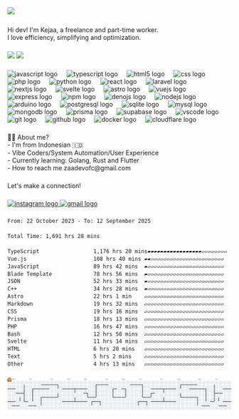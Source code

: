 <img height="100" src="https://github.com/zeative.png" />

###

<p align="left">Hi dev! I'm Kejaa, a freelance and part-time worker.<br>I love efficiency, simplifying and optimization.</p>

###

<div align="left">
  <img src="https://visitor-badge.laobi.icu/badge?page_id=zeative.zeative&left_color=darkorange&right_color=dimgrey&left_text=Look%20at%20me"  />
  <img src="https://wakatime.com/badge/user/018b5cb5-fb66-4092-8e09-034dd5b8f706.svg"  />
</div>


###

<div align="left">
  <img src="https://cdn.jsdelivr.net/gh/devicons/devicon/icons/javascript/javascript-original.svg" height="20" alt="javascript logo"  />
  <img width="12" />
  <img src="https://cdn.jsdelivr.net/gh/devicons/devicon/icons/typescript/typescript-original.svg" height="20" alt="typescript logo"  />
  <img width="12" />
  <img src="https://cdn.jsdelivr.net/gh/devicons/devicon/icons/html5/html5-original.svg" height="20" alt="html5 logo"  />
  <img width="12" />
  <img src="https://cdn.jsdelivr.net/gh/devicons/devicon/icons/css3/css3-original.svg" height="20" alt="css logo"  />
  <img width="12" />
  <img src="https://cdn.jsdelivr.net/gh/devicons/devicon/icons/php/php-original.svg" height="20" alt="php logo"  />
  <img width="12" />
  <img src="https://cdn.jsdelivr.net/gh/devicons/devicon/icons/python/python-original.svg" height="20" alt="python logo"  />
  <img width="12" />
  <img src="https://cdn.jsdelivr.net/gh/devicons/devicon/icons/react/react-original.svg" height="20" alt="react logo"  />
  <img width="12" />
  <img src="https://cdn.jsdelivr.net/gh/devicons/devicon/icons/laravel/laravel-original.svg" height="20" alt="laravel logo"  />
  <img width="12" />
  <img src="https://cdn.jsdelivr.net/gh/devicons/devicon/icons/nextjs/nextjs-original.svg" height="20" alt="nextjs logo"  />
  <img width="12" />
  <img src="https://cdn.jsdelivr.net/gh/devicons/devicon/icons/svelte/svelte-original.svg" height="20" alt="svelte logo"  />
  <img width="12" />
  <img src="https://skillicons.dev/icons?i=astro" height="20" alt="astro logo"  />
  <img width="12" />
  <img src="https://cdn.jsdelivr.net/gh/devicons/devicon/icons/vuejs/vuejs-original.svg" height="20" alt="vuejs logo"  />
  <img width="12" />
  <img src="https://skillicons.dev/icons?i=express" height="20" alt="express logo"  />
  <img width="12" />
  <img src="https://cdn.jsdelivr.net/gh/devicons/devicon/icons/npm/npm-original-wordmark.svg" height="20" alt="npm logo"  />
  <img width="12" />
  <img src="https://skillicons.dev/icons?i=deno" height="20" alt="denojs logo"  />
  <img width="12" />
  <img src="https://cdn.jsdelivr.net/gh/devicons/devicon/icons/nodejs/nodejs-original.svg" height="20" alt="nodejs logo"  />
  <img width="12" />
  <img src="https://cdn.jsdelivr.net/gh/devicons/devicon/icons/arduino/arduino-original.svg" height="20" alt="arduino logo"  />
  <img width="12" />
  <img src="https://cdn.jsdelivr.net/gh/devicons/devicon/icons/postgresql/postgresql-original.svg" height="20" alt="postgresql logo"  />
  <img width="12" />
  <img src="https://cdn.jsdelivr.net/gh/devicons/devicon/icons/sqlite/sqlite-original.svg" height="20" alt="sqlite logo"  />
  <img width="12" />
  <img src="https://cdn.jsdelivr.net/gh/devicons/devicon/icons/mysql/mysql-original.svg" height="20" alt="mysql logo"  />
  <img width="12" />
  <img src="https://skillicons.dev/icons?i=mongodb" height="20" alt="mongodb logo"  />
  <img width="12" />
  <img src="https://skillicons.dev/icons?i=prisma" height="20" alt="prisma logo"  />
  <img width="12" />
  <img src="https://skillicons.dev/icons?i=supabase" height="20" alt="supabase logo"  />
  <img width="12" />
  <img src="https://cdn.jsdelivr.net/gh/devicons/devicon/icons/vscode/vscode-original.svg" height="20" alt="vscode logo"  />
  <img width="12" />
  <img src="https://cdn.jsdelivr.net/gh/devicons/devicon/icons/git/git-original.svg" height="20" alt="git logo"  />
  <img width="12" />
  <img src="https://skillicons.dev/icons?i=github" height="20" alt="github logo"  />
  <img width="12" />
  <img src="https://cdn.jsdelivr.net/gh/devicons/devicon/icons/docker/docker-original.svg" height="20" alt="docker logo"  />
  <img width="12" />
  <img src="https://skillicons.dev/icons?i=cloudflare" height="20" alt="cloudflare logo"  />
</div>

###

<p align="left">👨‍🏫 About me?<br>- I'm from Indonesian 🇮🇩<br>- Vibe Coders/System Automation/User Experience<br>- Currently learning: Golang, Rust and Flutter<br>- How to reach me zaadevofc@gmail.com</p>

###

<p align="left">Let's make a connection!</p>

###

<div align="left">
  <a href="https://instagram.com/zaadevofc" target="_blank">
    <img src="https://raw.githubusercontent.com/maurodesouza/profile-readme-generator/master/src/assets/icons/social/instagram/default.svg" width="37" height="25" alt="instagram logo"  />
  </a>
  <a href="mailto:zaadevofc@gmail.com" target="_blank">
    <img src="https://raw.githubusercontent.com/maurodesouza/profile-readme-generator/master/src/assets/icons/social/gmail/default.svg" width="37" height="25" alt="gmail logo"  />
  </a>
</div>

###

<!--START_SECTION:waka-->

```txt
From: 22 October 2023 - To: 12 September 2025

Total Time: 1,691 hrs 28 mins

TypeScript                 1,176 hrs 20 mins▰▰▰▰▰▰▰▰▰▰▰▰▰▰▰▰▰▱▱▱▱▱▱▱▱   69.37 %
Vue.js                     108 hrs 40 mins ▰▰▱▱▱▱▱▱▱▱▱▱▱▱▱▱▱▱▱▱▱▱▱▱▱   06.41 %
JavaScript                 89 hrs 42 mins  ▰▱▱▱▱▱▱▱▱▱▱▱▱▱▱▱▱▱▱▱▱▱▱▱▱   05.29 %
Blade Template             78 hrs 56 mins  ▰▱▱▱▱▱▱▱▱▱▱▱▱▱▱▱▱▱▱▱▱▱▱▱▱   04.65 %
JSON                       52 hrs 33 mins  ▰▱▱▱▱▱▱▱▱▱▱▱▱▱▱▱▱▱▱▱▱▱▱▱▱   03.10 %
C++                        34 hrs 28 mins  ▰▱▱▱▱▱▱▱▱▱▱▱▱▱▱▱▱▱▱▱▱▱▱▱▱   02.03 %
Astro                      22 hrs 1 min    ▱▱▱▱▱▱▱▱▱▱▱▱▱▱▱▱▱▱▱▱▱▱▱▱▱   01.30 %
Markdown                   19 hrs 32 mins  ▱▱▱▱▱▱▱▱▱▱▱▱▱▱▱▱▱▱▱▱▱▱▱▱▱   01.15 %
CSS                        19 hrs 16 mins  ▱▱▱▱▱▱▱▱▱▱▱▱▱▱▱▱▱▱▱▱▱▱▱▱▱   01.14 %
Prisma                     18 hrs 13 mins  ▱▱▱▱▱▱▱▱▱▱▱▱▱▱▱▱▱▱▱▱▱▱▱▱▱   01.07 %
PHP                        16 hrs 47 mins  ▱▱▱▱▱▱▱▱▱▱▱▱▱▱▱▱▱▱▱▱▱▱▱▱▱   00.99 %
Bash                       12 hrs 50 mins  ▱▱▱▱▱▱▱▱▱▱▱▱▱▱▱▱▱▱▱▱▱▱▱▱▱   00.76 %
Svelte                     11 hrs 14 mins  ▱▱▱▱▱▱▱▱▱▱▱▱▱▱▱▱▱▱▱▱▱▱▱▱▱   00.66 %
HTML                       6 hrs 20 mins   ▱▱▱▱▱▱▱▱▱▱▱▱▱▱▱▱▱▱▱▱▱▱▱▱▱   00.37 %
Text                       5 hrs 2 mins    ▱▱▱▱▱▱▱▱▱▱▱▱▱▱▱▱▱▱▱▱▱▱▱▱▱   00.30 %
Other                      4 hrs 13 mins   ▱▱▱▱▱▱▱▱▱▱▱▱▱▱▱▱▱▱▱▱▱▱▱▱▱   00.25 %
```

<!--END_SECTION:waka-->

###

<picture>
  <source media="(prefers-color-scheme: dark)" srcset="https://raw.githubusercontent.com/zeative/zeative/output/pacman-contribution-graph-dark.svg">
  <source media="(prefers-color-scheme: light)" srcset="https://raw.githubusercontent.com/zeative/zeative/output/pacman-contribution-graph.svg">
  <img alt="pacman contribution graph" src="https://raw.githubusercontent.com/zeative/zeative/output/pacman-contribution-graph.svg">
</picture>

###
